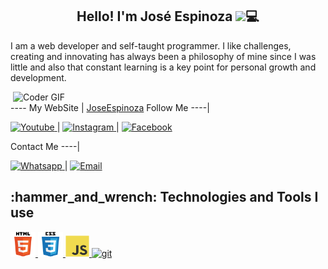 
<h2 align="center">Hello! I'm José Espinoza <img src="https://media.giphy.com/media/hvRJCLFzcasrR4ia7z/giphy.gif" width="25px">💻 </h2> 
<p>
 
<p align="left">  
I am a web developer and self-taught programmer. I like challenges, creating and innovating has always been a philosophy of mine since I was little and also that constant learning is a key point for personal growth and development.
</p>
    <img align="right" src="https://media.giphy.com/media/SWoSkN6DxTszqIKEqv/giphy.gif" alt="Coder GIF" width="500">

---- My WebSite | [JoseEspinoza](https://joseespinoza.netlify.app)
Follow Me
----|
<p align="left">
  <a href="https://www.youtube.com/channel/UCGyNJUMdxhlV3rZjrJy73wg">
    <img alt="Youtube" src="https://cdn-icons-png.flaticon.com/128/187/187209.png" width=22px"  >
  </a> |                                                                                
  <a href="https://www.instagram.com/joseespi7/?igshid=sz4l9k9xhuo7">
    <img alt="Instagram" src="https://cdn-icons-png.flaticon.com/512/2111/2111463.png" width=22px" >
  </a> |
  <a href="https://www.facebook.com/profile.php?id=100048343134349">
    <img alt="Facebook" src="https://cdn-icons-png.flaticon.com/128/733/733547.png" width=22px" >
  </a>
</p>
                                                                                              
Contact Me
----|  
                                                                                               
<p align="left">
  <a href="https://wa.link/7nst6y">
      <img alt="Whatsapp" src="https://cdn-icons-png.flaticon.com/128/733/733585.png" width=22px" >
  </a> |
  <a  href="mailto:joseespi7775@gmail.com" target="_blank">
       <img alt="Email" src="https://cdn-icons-png.flaticon.com/128/732/732200.png" width=22px"  >
  </a> 
</p>
<h2 align="left">:hammer_and_wrench: Technologies and Tools I use</h2>
<p align="left">
    <a href="" target="_blank"> <img src="https://raw.githubusercontent.com/devicons/devicon/master/icons/html5/html5-original-wordmark.svg" alt="html5" width="40" height="40"/> </a>
    <a href="" target="_blank"> <img src="https://raw.githubusercontent.com/devicons/devicon/master/icons/css3/css3-original-wordmark.svg" alt="css3" width="40" height="40"/> </a>
    <a href="https://developer.mozilla.org/en-US/docs/Web/JavaScript" target="_blank"> <img src="https://raw.githubusercontent.com/devicons/devicon/master/icons/javascript/javascript-original.svg" alt="javascript" width="38" height="34"/> </a>
<a href="https://git-scm.com/" target="_blank"> <img src="https://www.vectorlogo.zone/logos/git-scm/git-scm-icon.svg" alt="git" width="39" height="36"/> </a>  
 
</p>                                                                                              
 
 
